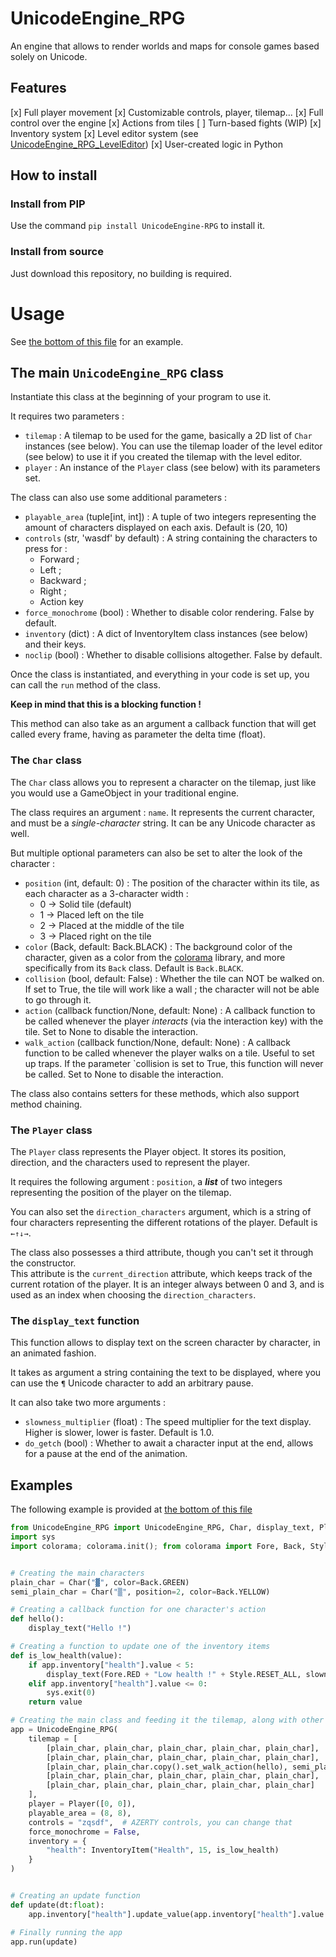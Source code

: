 # UnicodeEngine_RPG
An engine that allows to render worlds and maps for console games based solely on Unicode.

## Features
[x] Full player movement
[x] Customizable controls, player, tilemap...
[x] Full control over the engine
[x] Actions from tiles
[ ] Turn-based fights (WIP)
[x] Inventory system
[x] Level editor system (see [UnicodeEngine_RPG_LevelEditor](https://github.com/megat69/UnicodeEngine_RPG_LevelEditor))
[x] User-created logic in Python

## How to install
### Install from PIP
Use the command `pip install UnicodeEngine-RPG` to install it.

### Install from source
Just download this repository, no building is required.

# Usage
See [the bottom of this file](https://github.com/megat69/UnicodeEngine_RPG/blob/main/src/UnicodeEngine_RPG/__init__.py) for an example.

## The main `UnicodeEngine_RPG` class
Instantiate this class at the beginning of your program to use it.

It requires two parameters : 
- `tilemap` : A tilemap to be used for the game, basically a 2D list of `Char` instances (see below). You can use the tilemap loader of the level editor (see below) to use it if you created the tilemap with the level editor.
- `player` : An instance of the `Player` class (see below) with its parameters set.

The class can also use some additional parameters :
- `playable_area` (tuple[int, int]) : A tuple of two integers representing the amount of characters displayed on each axis. Default is (20, 10)
- `controls` (str, 'wasdf' by default) : A string containing the characters to press for :
  - Forward ;
  - Left ;
  - Backward ;
  - Right ;
  - Action key
- `force_monochrome` (bool) : Whether to disable color rendering. False by default.
- `inventory` (dict) : A dict of InventoryItem class instances (see below) and their keys.
- `noclip` (bool) : Whether to disable collisions altogether. False by default.


Once the class is instantiated, and everything in your code is set up, you can call the `run` method of the class. 

**Keep in mind that this is a blocking function !**

This method can also take as an argument a callback function that will get called every frame, having as parameter the delta time (float).


### The `Char` class
The `Char` class allows you to represent a character on the tilemap, just like you would use a GameObject in your traditional engine.

The class requires an argument : `name`. It represents the current character, and must be a *single-character* string. It can be any Unicode character as well.

But multiple optional parameters can also be set to alter the look of the character :
- `position` (int, default: 0) : The position of the character within its tile, as each character as a 3-character width :
  - 0 -> Solid tile (default)
  - 1 -> Placed left on the tile
  - 2 -> Placed at the middle of the tile
  - 3 -> Placed right on the tile
- `color` (Back, default: Back.BLACK) : The background color of the character, given as a color from the [colorama](https://pypi.org/project/colorama/) library, and more specifically from its `Back` class. Default is `Back.BLACK`.
- `collision` (bool, default: False) : Whether the tile can NOT be walked on. If set to True, the tile will work like a wall ; the character will not be able to go through it.
- `action` (callback function/None, default: None) : A callback function to be called whenever the player *interacts* (via the interaction key) with the tile. Set to None to disable the interaction.
- `walk_action` (callback function/None, default: None) : A callback function to be called whenever the player walks on a tile. Useful to set up traps. If the parameter `collision is set to True, this function will never be called. Set to None to disable the interaction.

The class also contains setters for these methods, which also support method chaining.

### The `Player` class
The `Player` class represents the Player object. It stores its position, direction, and the characters used to represent the player.

It requires the following argument : `position`, a ***list*** of two integers representing the position of the player on the tilemap.

You can also set the `direction_characters` argument, which is a string of four characters representing the different rotations of the player. Default is `←↑↓→`.

The class also possesses a third attribute, though you can't set it through the constructor.<br/>
This attribute is the `current_direction` attribute, which keeps track of the current rotation of the player. It is an integer always between 0 and 3, and is used as an index when choosing the  `direction_characters`.

### The `display_text` function
This function allows to display text on the screen character by character, in an animated fashion.

It takes as argument a string containing the text to be displayed, where you can use the `¶` Unicode character to add an arbitrary pause.

It can also take two more arguments :
- `slowness_multiplier` (float) : The speed multiplier for the text display. Higher is slower, lower is faster. Default is 1.0.
- `do_getch` (bool) : Whether to await a character input at the end, allows for a pause at the end of the animation.

## Examples
The following example is provided at [the bottom of this file](https://github.com/megat69/UnicodeEngine_RPG/blob/main/src/UnicodeEngine_RPG/__init__.py)

```python
from UnicodeEngine_RPG import UnicodeEngine_RPG, Char, display_text, Player, InventoryItem
import sys
import colorama; colorama.init(); from colorama import Fore, Back, Style


# Creating the main characters
plain_char = Char("▓", color=Back.GREEN)
semi_plain_char = Char("▒", position=2, color=Back.YELLOW)

# Creating a callback function for one character's action
def hello():
    display_text("Hello !")

# Creating a function to update one of the inventory items
def is_low_health(value):
    if app.inventory["health"].value < 5:
        display_text(Fore.RED + "Low health !" + Style.RESET_ALL, slowness_multiplier=0.5, do_getch=False)
    elif app.inventory["health"].value <= 0:
        sys.exit(0)
    return value

# Creating the main class and feeding it the tilemap, along with other arguments
app = UnicodeEngine_RPG(
    tilemap = [
        [plain_char, plain_char, plain_char, plain_char, plain_char],
        [plain_char, plain_char, plain_char, plain_char, plain_char],
        [plain_char, plain_char.copy().set_walk_action(hello), semi_plain_char.copy().set_collision(True).set_action(hello), plain_char, plain_char],
        [plain_char, plain_char, plain_char, plain_char, plain_char],
        [plain_char, plain_char, plain_char, plain_char, plain_char]
    ],
    player = Player([0, 0]),
    playable_area = (8, 8),
    controls = "zqsdf",  # AZERTY controls, you can change that
    force_monochrome = False,
    inventory = {
        "health": InventoryItem("Health", 15, is_low_health)
    }
)


# Creating an update function
def update(dt:float):
    app.inventory["health"].update_value(app.inventory["health"].value - dt)

# Finally running the app
app.run(update)
```
